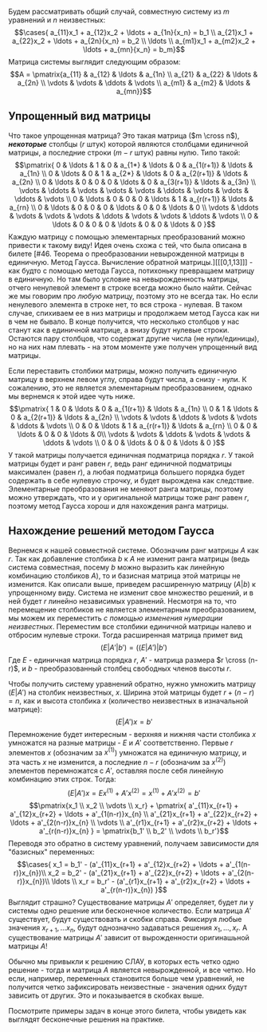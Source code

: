 Будем рассматривать общий случай, совместную систему из $m$ уравнений и $n$ неизвестных:
$$\cases{
a_{11}x_1 + a_{12}x_2 + \ldots + a_{1n}{x_n} = b_1 \\
a_{21}x_1 + a_{22}x_2 + \ldots + a_{2n}{x_n} = b_2 \\
\ldots \\
a_{m1}x_1 + a_{m2}x_2 + \ldots + a_{mn}{x_n} = b_m}$$
Матрица системы выглядит следующим образом:
$$A = \pmatrix{a_{11} & a_{12} & \ldots & a_{1n} \\ a_{21} & a_{22} & \ldots & a_{2n} \\ \vdots & \vdots & \ddots & \vdots \\ a_{m1} & a_{m2} & \ldots & a_{mn}}$$
## Упрощенный вид матрицы
Что такое упрощенная матрица? Это такая матрица ($m \cross n$), ***некоторые*** столбцы ($r$ штук) которой являются столбцами единичной матрицы, а последние строки ($m-r$ штук) равны нулю. Типо такой:
$$\pmatrix{
0 & \ldots & 1 & 0 & a_{1*} & \ldots & 0 & a_{1(r+1)} & \ldots & a_{1n} \\
0 & \ldots & 0 & 1 & a_{2*} & \ldots & 0 & a_{2(r+1)} & \ldots & a_{2n} \\
0 & \ldots & 0 & 0 & 0 & \ldots & 0 & a_{3(r+1)} & \ldots & a_{3n} \\
\vdots & \ddots & \vdots & \vdots & \vdots & \ddots & \vdots & \vdots & \ddots & \vdots \\
0 & \ldots & 0 & 0 & 0 & \ldots & 1 & a_{r(r+1)} & \ldots & a_{rn} \\ 
0 & \ldots & 0 & 0 & 0 & \ldots & 0 & 0 & \ldots & 0 \\ 
\vdots & \ddots & \vdots & \vdots & \vdots & \ddots & \vdots & \vdots & \ddots & \vdots \\ 
0 & \ldots & 0 & 0 & 0 & \ldots & 0 & 0 & \ldots & 0
}$$
Каждую матрицу с помощью элементарных преобразований можно привести к такому виду! Идея очень схожа с тей, что была описана в билете [#46. Теорема о преобразовании невырожденной матрицы в единичную. Метод Гаусса. Вычисление обратной матрицы.][[[0,1,13]]] - как будто с помощью метода Гаусса, потихоньку превращаем матрицу в единичную. Но там было условие на невырожденность матрицы, отчего ненулевой элемент в строке всегда можно было найти. Сейчас же мы говорим про *любую* матрицу, поэтому это не всегда так.
Но если ненулевого элемента в строке нет, то вся строка - нулевая. В таком случае, спихиваем ее в низ матрицы и продолжаем метод Гаусса как ни в чем не бывало.
В конце получится, что несколько столбцов у нас станут как в единичной матрице, а внизу будут нулевые строки. Остаются пару столбцов, что содержат другие числа (не нули/единицы), но на них нам плевать - на этом моменте уже получен упрощенный вид матрицы.

Если переставить столбики матрицы, можно получить единичную матрицу в верхнем левом углу, справа будут числа, а снизу - нули. К сожалению, это не является элементарным преобразованием, однако мы вернемся к этой идее чуть ниже.
$$\pmatrix{
1 & 0 & \ldots & 0 & a_{1(r+1)} & \ldots & a_{1n} \\
0 & 1 & \ldots & 0 & a_{2(r+1)} & \ldots & a_{2n} \\
\vdots & \vdots & \ddots & \vdots & \vdots & \ddots & \vdots \\
0 & 0 & \ldots & 1 & a_{r(r+1)} & \ldots & a_{rn} \\ 
0 & 0 & \ldots & 0 & 0 & \ldots & 0\\ 
\vdots & \vdots & \ddots & \vdots & \vdots & \ddots & \vdots \\ 
0 & 0 & \ldots & 0 & 0 & \ldots & 0
}$$
У такой матрицы получается единичная подматрица порядка $r$. У такой матрицы будет и ранг равен $r$, ведь ранг единичной подматрицы максимален (равен $r$), а любая подматрица большего порядка будет содержать в себе нулевую строчку, и будет вырождена как следствие. 
Элементарные преобразования не меняют ранга матрицы, поэтому можно утверждать, что и у оригинальной матрицы тоже ранг равен $r$, поэтому метод Гаусса хорош и для нахождения ранга матрицы.
## Нахождение решений методом Гаусса
Вернемся к нашей совместной системе. Обозначим ранг матрицы $A$ как $r$. Так как добавление столбика $b$ к $A$ не изменит ранга матрицы (ведь система совместная, посему $b$ можно выразить как линейную комбинацию столбиков $A$), то и базисная матрица этой матрицы не изменится. Как описали выше, приведем расширенную матрицу $(A|b)$ к упрощенному виду. Система не изменит свое множество решений, и в ней будет $r$ линейно независимых уравнений.
Несмотря на то, что перемещение столбиков не является элементарным преобразованием, мы можем их переместить *с помощью изменения нумерации неизвестных*. Переместим все столбики единичной матрицы налево и отбросим нулевые строки. Тогда расширенная матрица примет вид
$$(E|A'|b') = ((E|A')|b')$$
Где $E$ - единичная матрица порядка $r$, $A'$ - матрица размера $r \cross (n-r)$, и $b$ - преобразованный столбец свободных членов высоты $r$.

Чтобы получить систему уравнений обратно, нужно умножить матрицу $(E|A')$ на столбик неизвестных, $x$. Ширина этой матрицы будет $r + (n-r) = n$, как и высота столбика $x$ (количество неизвестных в изначальной матрице):
$$(E|A')x = b'$$
Перемножение будет интересным - верхняя и нижняя части столбика $x$ умножатся на разные матрицы - $E$ и $A'$ соответственно. Первые $r$ элементов $x$ (обозначим за $x^{(1)}$) умножатся на единичную матрицу, и эта часть $x$ не изменится, а последние $n-r$  (обозначим за $x^{(2)}$) элементов перемножатся с $A'$, оставляя после себя линейную комбинацию этих строк. Тогда:
$$(E|A')x = Ex^{(1)} + A'x^{(2)} = x^{(1)} + A'x^{(2)} = b'$$
$$\pmatrix{x_1 \\ x_2 \\ \vdots \\ x_r} + \pmatrix{
a'_{11}x_{r+1} + a'_{12}x_{r+2} + \ldots + a'_{1(n-r)}x_{n} \\
a'_{21}x_{r+1} + a'_{22}x_{r+2} + \ldots + a'_{2(n-r)}x_{n} \\
\vdots \\
a'_{r1}x_{r+1} + a'_{r2}x_{r+2} + \ldots + a'_{r(n-r)}x_{n}
} = \pmatrix{b_1' \\ b_2' \\ \vdots \\ b_r'}$$
Переводя это обратно в систему уравнений, получаем зависимости для "базисных" переменных:
$$\cases{
x_1 = b_1' - (a'_{11}x_{r+1} + a'_{12}x_{r+2} + \ldots + a'_{1(n-r)}x_{n})\\ x_2 = b_2' - (a'_{21}x_{r+1} + a'_{22}x_{r+2} + \ldots + a'_{2(n-r)}x_{n})\\
\ldots \\
x_r = b_r' - (a'_{r1}x_{r+1} + a'_{r2}x_{r+2} + \ldots + a'_{r(n-r)}x_{n})
}$$
Выглядит страшно? Существование матрицы $A'$ определяет, будет ли у системы одно решение или бесконечное количество. Если матрица $A'$ существует, будут существовать и скобки справа. Фиксируя любые значения $x_{r+1}, \ldots x_n$, будут однозначно задаваться решения $x_1, \ldots, x_r$.
А существование матрицы $A'$ зависит от вырожденности оригинашьной матрицы $A$!

Обычно мы привыкли к решению СЛАУ, в которых есть четко одно решение - тогда и матрица $A$ является невырожденной, и все четко. Но если, например, переменных становится больше чем уравнений, не получится четко зафиксировать неизвестные - значения одних будут зависить от других. Это и показывается в скобках выше.

Посмотрите примеры задач в конце этого билета, чтобы увидеть как выглядят бесконечные решения на практике.
